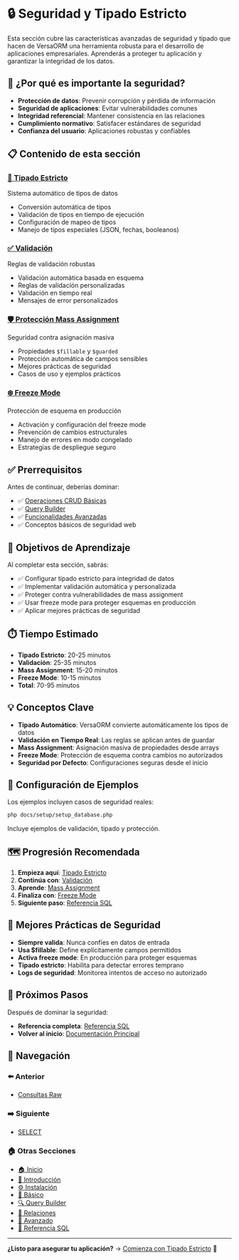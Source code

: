 # 🔒 Seguridad y Tipado Estricto

Esta sección cubre las características avanzadas de seguridad y tipado que hacen de VersaORM una herramienta robusta para el desarrollo de aplicaciones empresariales. Aprenderás a proteger tu aplicación y garantizar la integridad de los datos.

## 🎯 ¿Por qué es importante la seguridad?

- **Protección de datos**: Prevenir corrupción y pérdida de información
- **Seguridad de aplicaciones**: Evitar vulnerabilidades comunes
- **Integridad referencial**: Mantener consistencia en las relaciones
- **Cumplimiento normativo**: Satisfacer estándares de seguridad
- **Confianza del usuario**: Aplicaciones robustas y confiables

## 📋 Contenido de esta sección

### [🔢 Tipado Estricto](tipado-estricto.md)
Sistema automático de tipos de datos
- Conversión automática de tipos
- Validación de tipos en tiempo de ejecución
- Configuración de mapeo de tipos
- Manejo de tipos especiales (JSON, fechas, booleanos)

### [✅ Validación](validacion.md)
Reglas de validación robustas
- Validación automática basada en esquema
- Reglas de validación personalizadas
- Validación en tiempo real
- Mensajes de error personalizados

### [🛡️ Protección Mass Assignment](mass-assignment.md)
Seguridad contra asignación masiva
- Propiedades `$fillable` y `$guarded`
- Protección automática de campos sensibles
- Mejores prácticas de seguridad
- Casos de uso y ejemplos prácticos

### [❄️ Freeze Mode](freeze-mode.md)
Protección de esquema en producción
- Activación y configuración del freeze mode
- Prevención de cambios estructurales
- Manejo de errores en modo congelado
- Estrategias de despliegue seguro

## ✅ Prerrequisitos

Antes de continuar, deberías dominar:
- ✅ [Operaciones CRUD Básicas](../03-basico/README.md)
- ✅ [Query Builder](../04-query-builder/README.md)
- ✅ [Funcionalidades Avanzadas](../06-avanzado/README.md)
- ✅ Conceptos básicos de seguridad web

## 🎯 Objetivos de Aprendizaje

Al completar esta sección, sabrás:
- ✅ Configurar tipado estricto para integridad de datos
- ✅ Implementar validación automática y personalizada
- ✅ Proteger contra vulnerabilidades de mass assignment
- ✅ Usar freeze mode para proteger esquemas en producción
- ✅ Aplicar mejores prácticas de seguridad

## ⏱️ Tiempo Estimado

- **Tipado Estricto**: 20-25 minutos
- **Validación**: 25-35 minutos
- **Mass Assignment**: 15-20 minutos
- **Freeze Mode**: 10-15 minutos
- **Total**: 70-95 minutos

## 💡 Conceptos Clave

- **Tipado Automático**: VersaORM convierte automáticamente los tipos de datos
- **Validación en Tiempo Real**: Las reglas se aplican antes de guardar
- **Mass Assignment**: Asignación masiva de propiedades desde arrays
- **Freeze Mode**: Protección de esquema contra cambios no autorizados
- **Seguridad por Defecto**: Configuraciones seguras desde el inicio

## 🔧 Configuración de Ejemplos

Los ejemplos incluyen casos de seguridad reales:

```bash
php docs/setup/setup_database.php
```

Incluye ejemplos de validación, tipado y protección.

## 🗺️ Progresión Recomendada

1. **Empieza aquí**: [Tipado Estricto](tipado-estricto.md)
2. **Continúa con**: [Validación](validacion.md)
3. **Aprende**: [Mass Assignment](mass-assignment.md)
4. **Finaliza con**: [Freeze Mode](freeze-mode.md)
5. **Siguiente paso**: [Referencia SQL](../08-referencia-sql/README.md)

## 🚨 Mejores Prácticas de Seguridad

- **Siempre valida**: Nunca confíes en datos de entrada
- **Usa $fillable**: Define explícitamente campos permitidos
- **Activa freeze mode**: En producción para proteger esquemas
- **Tipado estricto**: Habilita para detectar errores temprano
- **Logs de seguridad**: Monitorea intentos de acceso no autorizado

## 🚀 Próximos Pasos

Después de dominar la seguridad:
- **Referencia completa**: [Referencia SQL](../08-referencia-sql/README.md)
- **Volver al inicio**: [Documentación Principal](../README.md)

## 🧭 Navegación

### ⬅️ Anterior
- [Consultas Raw](../06-avanzado/consultas-raw.md)

### ➡️ Siguiente
- [SELECT](../08-referencia-sql/select.md)

### 🏠 Otras Secciones
- [🏠 Inicio](../README.md)
- [📖 Introducción](../01-introduccion/README.md)
- [⚙️ Instalación](../02-instalacion/README.md)
- [🔧 Básico](../03-basico/README.md)
- [🔍 Query Builder](../04-query-builder/README.md)
- [🔗 Relaciones](../05-relaciones/README.md)
- [🚀 Avanzado](../06-avanzado/README.md)
- [📖 Referencia SQL](../08-referencia-sql/README.md)

---

**¿Listo para asegurar tu aplicación?** → [Comienza con Tipado Estricto](tipado-estricto.md) 🔢
